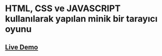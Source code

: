 # HTML, CSS ve JAVASCRIPT  kullanılarak yapılan minik bir tarayıcı oyunu 



##  [Live Demo](https://ikista.github.io/Webgame/)
